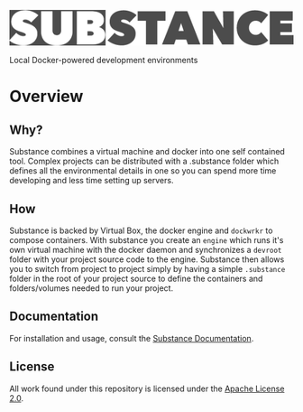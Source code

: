 ![alt text](docs/source/_static/substance.png "substance")

Local Docker-powered development environments

# Overview

## Why?
Substance combines a virtual machine and docker into one self contained tool.
Complex projects can be distributed with a .substance folder which defines all
the environmental details in one so you can spend more time developing and less
time setting up servers.

## How
Substance is backed by Virtual Box, the docker engine and ``dockwrkr`` to
compose containers. With substance you create an `engine` which runs it's own
virtual machine with the docker daemon and synchronizes a `devroot` folder with
your project source code to the engine. Substance then allows you to switch
from project to project simply by having a simple `.substance` folder in the
root of your project source to define the containers and folders/volumes needed
to run your project.

## Documentation

For installation and usage, consult the [Substance
Documentation](http://doc.developers.turbulent.ca/substance/master/).

## License

All work found under this repository is licensed under the [Apache
License 2.0](LICENSE).

